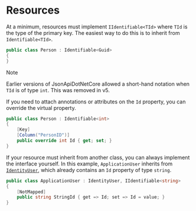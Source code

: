 # Resources

At a minimum, resources must implement `IIdentifiable<TId>` where `TId` is the type of the primary key. The easiest way to do this is to inherit from `Identifiable<TId>`.

```c#
public class Person : Identifiable<Guid>
{
}
```

> [!NOTE]
> Earlier versions of JsonApiDotNetCore allowed a short-hand notation when `TId` is of type `int`. This was removed in v5.

If you need to attach annotations or attributes on the `Id` property, you can override the virtual property.

```c#
public class Person : Identifiable<int>
{
    [Key]
    [Column("PersonID")]
    public override int Id { get; set; }
}
```

If your resource must inherit from another class, you can always implement the interface yourself.
In this example, `ApplicationUser` inherits from [`IdentityUser`](https://learn.microsoft.com/dotnet/api/microsoft.aspnetcore.identity.entityframeworkcore.identityuser),
which already contains an `Id` property of type `string`.

```c#
public class ApplicationUser : IdentityUser, IIdentifiable<string>
{
    [NotMapped]
    public string StringId { get => Id; set => Id = value; }
}
```
